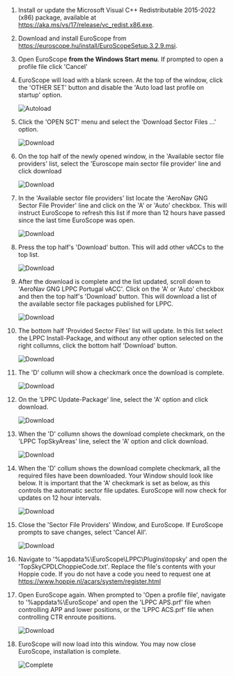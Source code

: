 ---
---

1.   Install or update the Microsoft Visual C++ Redistributable 2015-2022 (x86) package, available at https://aka.ms/vs/17/release/vc_redist.x86.exe.

2.   Download and install EuroScope from https://euroscope.hu/install/EuroScopeSetup.3.2.9.msi.

3.   Open EuroScope **from the Windows Start menu**. If prompted to open a profile file click 'Cancel'

4.   EuroScope will load with a blank screen. At the top of the window, click the 'OTHER SET' button and disable the 'Auto load last profile on startup' option.

     ![Autoload](/assets/img/aload.png)

5.   Click the 'OPEN SCT' menu and select the 'Download Sector Files ...' option.

     ![Download](/assets/img/dl.png)

6.  On the top half of the newly opened window, in the 'Available sector file providers' list, select the 'Euroscope main sector file provider' line and click download

     ![Download](/assets/img/gng.png)

7.  In the 'Available sector file providers' list locate the 'AeroNav GNG Sector File Provider' line and click on the 'A' or 'Auto' checkbox. This will instruct EuroScope to refresh this list if more than 12 hours have passed since the last time EuroScope was open.

     ![Download](/assets/img/sf1.png)

8.  Press the top half's 'Download' button. This will add other vACCs to the top list.

     ![Download](/assets/img/sf2.png)

10.  After the download is complete and the list updated, scroll down to 'AeroNav GNG LPPC Portugal vACC'. Click on the 'A' or 'Auto' checkbox and then the top half's 'Download' button. This will download a list of the available sector file packages published for LPPC.

     ![Download](/assets/img/sf3.png)

11.  The bottom half 'Provided Sector Files' list will update. In this list select the LPPC Install-Package, and without any other option selected on the right collumns, click the bottom half 'Download' button.

     ![Download](/assets/img/ptinst.png)

12.  The 'D' collumn will show a checkmark once the download is complete.

     ![Download](/assets/img/ptdld.png)

13.  On the 'LPPC Update-Package' line, select the 'A' option and click download.

     ![Download](/assets/img/dlup.png)

14.  When the 'D' collumn shows the download complete checkmark, on the 'LPPC TopSkyAreas' line, select the 'A' option and click download.

     ![Download](/assets/img/dlar.png)

15.  When the 'D' collum shows the download complete checkmark, all the required files have been downloaded. Your Window should look like below. It is important that the 'A' checkmark is set as below, as this controls the automatic sector file updates. EuroScope will now check for updates on 12 hour intervals. 

     ![Download](/assets/img/dlcomplete.png)

16.  Close the 'Sector File Providers' Window, and EuroScope. If EuroScope prompts to save changes, select 'Cancel All'.

     ![Download](/assets/img/cancel.png)

17.  Navigate to '%appdata%\EuroScope\LPPC\Plugins\topsky' and open the 'TopSkyCPDLChoppieCode.txt'. Replace the file's contents with your Hoppie code. If you do not have a code you need to request one at https://www.hoppie.nl/acars/system/register.html

18.  Open EuroScope again. When prompted to 'Open a profile file', navigate to '%appdata%\EuroScope' and open the 'LPPC APS.prf' file when controlling APP and lower positions, or the 'LPPC ACS.prf' file when controlling CTR enroute positions.

     ![Download](/assets/img/prof.png)

19.  EuroScope will now load into this window. You may now close EuroScope, installation is complete.

     ![Complete](/assets/img/complete.png)
